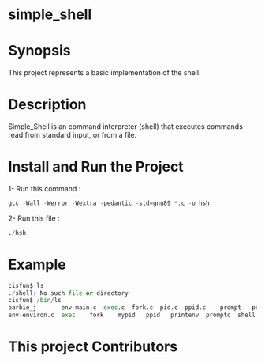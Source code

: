 # simple_shell

# Synopsis

This project represents a basic implementation of the shell.

# Description

Simple_Shell is an  command interpreter (shell) that executes commands read from standard input, or from a file.

# Install and Run the Project

1- Run this command :

```python
gcc -Wall -Werror -Wextra -pedantic -std=gnu89 *.c -o hsh
```
2- Run this file :

```python
./hsh
```

# Example

```python
cisfun$ ls
./shell: No such file or directory
cisfun$ /bin/ls
barbie_j       env-main.c  exec.c  fork.c  pid.c  ppid.c    prompt   prompt.c  shell.c  stat.c         wait
env-environ.c  exec    fork    mypid   ppid   printenv  promptc  shell     stat test_scripting.sh  wait.c
```
# This project Contributors 

<Abdelmaoula Talbi>
<Mohamed Ahmed Zghal>
<Youssef Sahbani>